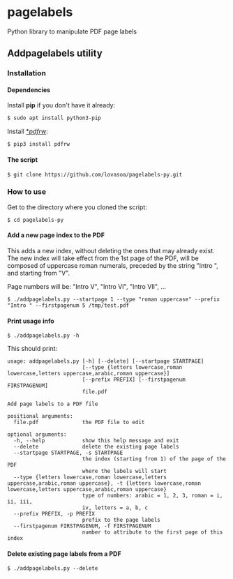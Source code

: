 # pagelabels
Python library to manipulate PDF page labels

## Addpagelabels utility
### Installation
#### Dependencies
Install **pip** if you don't have it already:
```bash
$ sudo apt install python3-pip
```
Install [**pdfrw*](https://github.com/pmaupin/pdfrw):
```
$ pip3 install pdfrw
```
#### The script
```
$ git clone https://github.com/lovasoa/pagelabels-py.git
```
### How to use
Get to the directory where you cloned the script:
```
$ cd pagelabels-py
```

#### Add a new page index to the PDF
This adds a new index, without deleting the ones that may already exist.
The new index will take effect from the 1st page of the PDF,
will be composed of uppercase roman numerals, preceded by the string "Intro ",
and starting from "V".

Page numbers will be: "Intro V", "Intro VI", "Intro VII", ...
```
$ ./addpagelabels.py --startpage 1 --type "roman uppercase" --prefix "Intro " --firstpagenum 5 /tmp/test.pdf
```

#### Print usage info
```
$ ./addpagelabels.py -h
```

This should print:
```
usage: addpagelabels.py [-h] [--delete] [--startpage STARTPAGE]
                        [--type {letters lowercase,roman lowercase,letters uppercase,arabic,roman uppercase}]
                        [--prefix PREFIX] [--firstpagenum FIRSTPAGENUM]
                        file.pdf

Add page labels to a PDF file

positional arguments:
  file.pdf              the PDF file to edit

optional arguments:
  -h, --help            show this help message and exit
  --delete              delete the existing page labels
  --startpage STARTPAGE, -s STARTPAGE
                        the index (starting from 1) of the page of the PDF
                        where the labels will start
  --type {letters lowercase,roman lowercase,letters uppercase,arabic,roman uppercase}, -t {letters lowercase,roman lowercase,letters uppercase,arabic,roman uppercase}
                        type of numbers: arabic = 1, 2, 3, roman = i, ii, iii,
                        iv, letters = a, b, c
  --prefix PREFIX, -p PREFIX
                        prefix to the page labels
  --firstpagenum FIRSTPAGENUM, -f FIRSTPAGENUM
                        number to attribute to the first page of this index
```

#### Delete existing page labels from a PDF
```
$ ./addpagelabels.py --delete
```

